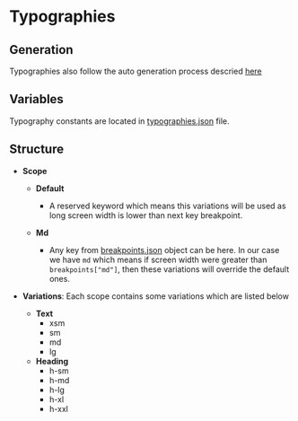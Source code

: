 # Typographies

## Generation

Typographies also follow the auto generation process descried [here](./global-styles.md)

## Variables

Typography constants are located in [typographies.json](../../stylesheets/constants/typographies.json) file.

## Structure

- **Scope**

  - **Default**

    - A reserved keyword which means this variations will be used as long screen width is lower than next key breakpoint.

  - **Md**

    - Any key from [breakpoints.json](../../stylesheets/constants/breakpoints.json) object can be here. In our case we have `md` which means if screen width were greater than `breakpoints["md"]`, then these variations will override the default ones.

- **Variations**: Each scope contains some variations which are listed below

  - **Text**
    - xsm
    - sm
    - md
    - lg
  - **Heading**
    - h-sm
    - h-md
    - h-lg
    - h-xl
    - h-xxl
